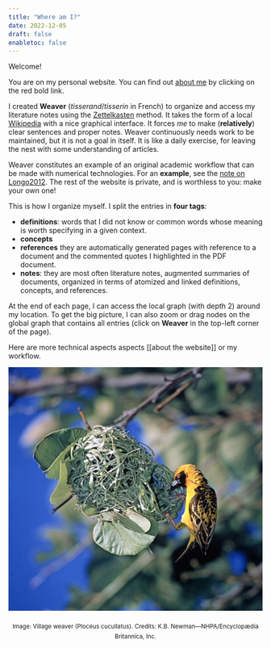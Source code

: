 ```yaml
---
title: "Where am I?"
date: 2022-12-05
draft: false
enabletoc: false
---
```


Welcome!

You are on my personal website. You can find out [about me](Anton%20Robert.md) by clicking on the red bold link.

I created **Weaver** (*tisserand*/*tisserin* in French) to organize and access my literature notes using the [Zettelkasten](https://en.wikipedia.org/wiki/Zettelkasten) method. 
It takes the form of a local [Wikipedia](https://en.wikipedia.org/wiki/Main_Page) with a nice graphical interface. 
It forces *me* to make (**relatively**) clear sentences and proper notes.
Weaver continuously needs work to be maintained, but it is not a goal in itself.
It is like a daily exercise, for leaving the nest with some understanding of articles.

Weaver constitutes an example of an original academic workflow that can be made with numerical technologies. 
For an **example**, see the [note on Longo2012](note/note%20on%20Longo2012.md). The rest of the website is private, and is worthless to you: make your own one!

This is how I organize myself. I split the entries in **four tags**:
- **definitions**: words that I did not know or common words whose meaning is worth specifying in a given context. 
- **concepts**
- **references** they are automatically generated pages with reference to a document and the commented quotes I highlighted in the PDF document. 
- **notes**: they are most often literature notes, augmented summaries of documents, organized in terms of atomized and linked definitions, concepts, and references. 

At the end of each page, I can access the local graph (with depth 2) around my location.
To get the big picture, I can also zoom or drag nodes on the global graph that contains all entries (click on **Weaver** in the top-left corner of the page). 

Here are more technical aspects aspects [[about the website]] or my workflow. 

![](images/weaver.png)
<p style="text-align: center;"> <sub> Image: Village weaver (Ploceus cucullatus). Credits: K.B. Newman—NHPA/Encyclopædia Britannica, Inc. </sub></p>

